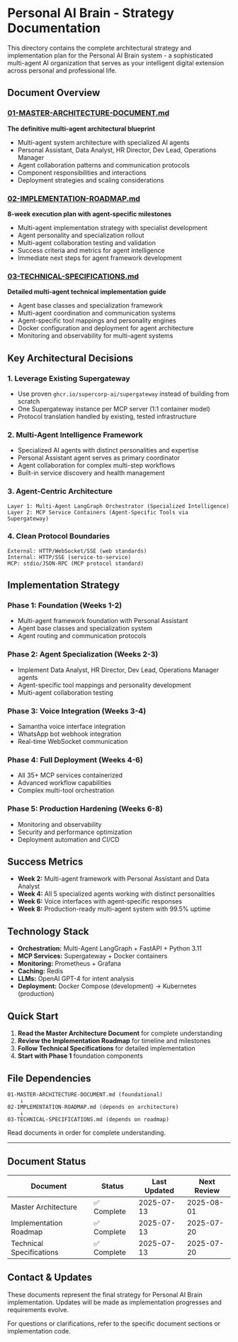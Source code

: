 # Personal AI Brain - Strategy Documentation

This directory contains the complete architectural strategy and implementation plan for the Personal AI Brain system - a sophisticated multi-agent AI organization that serves as your intelligent digital extension across personal and professional life.

## Document Overview

### [01-MASTER-ARCHITECTURE-DOCUMENT.md](./01-MASTER-ARCHITECTURE-DOCUMENT.md)
**The definitive multi-agent architectural blueprint**
- Multi-agent system architecture with specialized AI agents
- Personal Assistant, Data Analyst, HR Director, Dev Lead, Operations Manager
- Agent collaboration patterns and communication protocols
- Component responsibilities and interactions
- Deployment strategies and scaling considerations

### [02-IMPLEMENTATION-ROADMAP.md](./02-IMPLEMENTATION-ROADMAP.md)
**8-week execution plan with agent-specific milestones**
- Multi-agent implementation strategy with specialist development
- Agent personality and specialization rollout
- Multi-agent collaboration testing and validation
- Success criteria and metrics for agent intelligence
- Immediate next steps for agent framework development

### [03-TECHNICAL-SPECIFICATIONS.md](./03-TECHNICAL-SPECIFICATIONS.md)
**Detailed multi-agent technical implementation guide**
- Agent base classes and specialization framework
- Multi-agent coordination and communication systems
- Agent-specific tool mappings and personality engines
- Docker configuration and deployment for agent architecture
- Monitoring and observability for multi-agent systems

## Key Architectural Decisions

### 1. **Leverage Existing Supergateway**
- Use proven `ghcr.io/supercorp-ai/supergateway` instead of building from scratch
- One Supergateway instance per MCP server (1:1 container model)
- Protocol translation handled by existing, tested infrastructure

### 2. **Multi-Agent Intelligence Framework**
- Specialized AI agents with distinct personalities and expertise
- Personal Assistant agent serves as primary coordinator
- Agent collaboration for complex multi-step workflows
- Built-in service discovery and health management

### 3. **Agent-Centric Architecture**
```
Layer 1: Multi-Agent LangGraph Orchestrator (Specialized Intelligence)
Layer 2: MCP Service Containers (Agent-Specific Tools via Supergateway)
```

### 4. **Clean Protocol Boundaries**
```
External: HTTP/WebSocket/SSE (web standards)
Internal: HTTP/SSE (service-to-service)
MCP: stdio/JSON-RPC (MCP protocol standard)
```

## Implementation Strategy

### Phase 1: Foundation (Weeks 1-2)
- Multi-agent framework foundation with Personal Assistant
- Agent base classes and specialization system
- Agent routing and communication protocols

### Phase 2: Agent Specialization (Weeks 2-3)
- Implement Data Analyst, HR Director, Dev Lead, Operations Manager agents
- Agent-specific tool mappings and personality development
- Multi-agent collaboration testing

### Phase 3: Voice Integration (Weeks 3-4)
- Samantha voice interface integration
- WhatsApp bot webhook integration
- Real-time WebSocket communication

### Phase 4: Full Deployment (Weeks 4-6)
- All 35+ MCP services containerized
- Advanced workflow capabilities
- Complex multi-tool orchestration

### Phase 5: Production Hardening (Weeks 6-8)
- Monitoring and observability
- Security and performance optimization
- Deployment automation and CI/CD

## Success Metrics

- **Week 2:** Multi-agent framework with Personal Assistant and Data Analyst
- **Week 4:** All 5 specialized agents working with distinct personalities
- **Week 6:** Voice interfaces with agent-specific responses
- **Week 8:** Production-ready multi-agent system with 99.5% uptime

## Technology Stack

- **Orchestration:** Multi-Agent LangGraph + FastAPI + Python 3.11
- **MCP Services:** Supergateway + Docker containers
- **Monitoring:** Prometheus + Grafana
- **Caching:** Redis
- **LLMs:** OpenAI GPT-4 for intent analysis
- **Deployment:** Docker Compose (development) → Kubernetes (production)

## Quick Start

1. **Read the Master Architecture Document** for complete understanding
2. **Review the Implementation Roadmap** for timeline and milestones  
3. **Follow Technical Specifications** for detailed implementation
4. **Start with Phase 1** foundation components

## File Dependencies

```
01-MASTER-ARCHITECTURE-DOCUMENT.md (foundational)
    ↓
02-IMPLEMENTATION-ROADMAP.md (depends on architecture)
    ↓
03-TECHNICAL-SPECIFICATIONS.md (depends on roadmap)
```

Read documents in order for complete understanding.

---

## Document Status

| Document | Status | Last Updated | Next Review |
|----------|---------|--------------|-------------|
| Master Architecture | ✅ Complete | 2025-07-13 | 2025-08-01 |
| Implementation Roadmap | ✅ Complete | 2025-07-13 | 2025-07-20 |
| Technical Specifications | ✅ Complete | 2025-07-13 | 2025-07-20 |

## Contact & Updates

These documents represent the final strategy for Personal AI Brain implementation. Updates will be made as implementation progresses and requirements evolve.

For questions or clarifications, refer to the specific document sections or implementation code.
